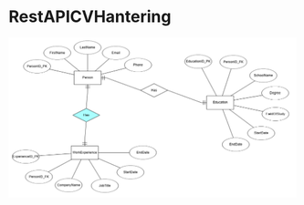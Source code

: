# RestAPICVHantering

![image alt](https://github.com/Zianoz/RestAPICVHantering/blob/03c58b05cb3e2d6e8562c9868cccfd189f5cdfc9/EFSCHEMA.png)
